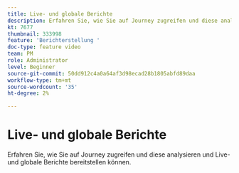 ```yaml
---
title: Live- und globale Berichte
description: Erfahren Sie, wie Sie auf Journey zugreifen und diese analysieren und Live- und globale Berichte bereitstellen können.
kt: 7677
thumbnail: 333998
feature: 'Berichterstellung '
doc-type: feature video
team: PM
role: Administrator
level: Beginner
source-git-commit: 50dd912c4a0a64af3d98ecad28b1805abfd89daa
workflow-type: tm+mt
source-wordcount: '35'
ht-degree: 2%

---
```



# Live- und globale Berichte

Erfahren Sie, wie Sie auf Journey zugreifen und diese analysieren und Live- und globale Berichte bereitstellen können.
